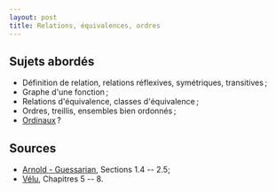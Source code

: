 ```yaml
---
layout: post
title: Relations, équivalences, ordres
---
```


## Sujets abordés 

* Définition de relation, relations réflexives, symétriques, transitives ;
* Graphe d'une fonction ;
* Relations d'équivalence, classes d'équivalence ;
* Ordres, treillis, ensembles bien ordonnés ;
* [Ordinaux](http://fr.wikipedia.org/wiki/Nombre_ordinal) ?


## Sources


* [Arnold - Guessarian](../#bibliographie), Sections 1.4 -- 2.5;
* [Vélu](../#bibliographie), Chapitres 5 -- 8.

